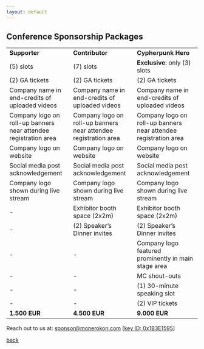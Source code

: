 ```yaml
---
layout: default
---
```


## Conference Sponsorship Packages

<table>
<tbody>
<tr style="height: 23px;">
<td style="height: 23px;"><strong>Supporter</strong></td>
<td style="height: 23px;"><strong>Contributor</strong></td>
<td style="height: 23px;"><strong>Cypherpunk Hero</strong></td>
</tr>
<tr style="height: 23px;">
<td style="height: 23px;">(5) slots</td>
<td style="height: 23px;">(7) slots</td>
<td style="height: 23px;"><strong>Exclusive</strong>: only (3) slots</td>
</tr>
<tr style="height: 23px;">
<td style="height: 23px;">(2) GA tickets</td>
<td style="height: 23px;">(2) GA tickets</td>
<td style="height: 23px;">(2) GA tickets</td>
</tr>
<tr style="height: 23px;">
<td style="height: 23px;">Company name in end-credits of uploaded videos</td>
<td style="height: 23px;">Company name in end-credits of uploaded videos</td>
<td style="height: 23px;">Company name in end-credits of uploaded videos</td>
</tr>
<tr style="height: 23px;">
<td style="height: 23px;">Company logo on roll-up banners near attendee registration area</td>
<td style="height: 23px;">Company logo on roll-up banners near attendee registration area</td>
<td style="height: 23px;">Company logo on roll-up banners near attendee registration area</td>
</tr>
<tr style="height: 23px;">
<td style="height: 23px;">Company logo on website</td>
<td style="height: 23px;">Company logo on website</td>
<td style="height: 23px;">Company logo on website</td>
</tr>
<tr style="height: 23px;">
<td style="height: 23px;">Social media post acknowledgement</td>
<td style="height: 23px;">Social media post acknowledgement</td>
<td style="height: 23px;">Social media post acknowledgement</td>
</tr>
<tr style="height: 23px;">
<td style="height: 23px;">Company logo shown during live stream</td>
<td style="height: 23px;">Company logo shown during live stream</td>
<td style="height: 23px;">Company logo shown during live stream</td>
</tr>
<tr style="height: 23px;">
<td style="height: 23px;">-</td>
<td style="height: 23px;">Exhibitor booth space (2x2m)</td>
<td style="height: 23px;">Exhibitor booth space (2x2m)</td>
</tr>
<tr style="height: 23px;">
<td style="height: 23px;">-</td>
<td style="height: 23px;">(2) Speaker&rsquo;s Dinner invites</td>
<td style="height: 23px;">(2) Speaker&rsquo;s Dinner invites</td>
</tr>
<tr style="height: 23px;">
<td style="height: 23px;">-</td>
<td style="height: 23px;">-</td>
<td style="height: 23px;">Company logo featured prominently in main stage area</td>
</tr>
<tr style="height: 23px;">
<td style="height: 23px;">-</td>
<td style="height: 23px;">-</td>
<td style="height: 23px;">MC shout-outs</td>
</tr>
<tr style="height: 23px;">
<td style="height: 23px;">-</td>
<td style="height: 23px;">-</td>
<td style="height: 23px;">(1) 30-minute speaking slot</td>
</tr>
<tr style="height: 23px;">
<td style="height: 23px;">-</td>
<td style="height: 23px;">-</td>
<td style="height: 23px;">(2) VIP tickets</td>
</tr>
<tr style="height: 23px;">
<td style="height: 23px;"><strong>1.500 EUR</strong></td>
<td style="height: 23px;"><strong>4.500 EUR</strong></td>
<td style="height: 23px;"><strong>9.000 EUR</strong></td>
</tr>
</tbody>
</table>

Reach out to us at: [sponsor@monerokon.com](mailto:sponsor@monerokon.com) [[key ID: 0x1B3E1595](https://openpgpkey.monerokon.com/sponsor.asc)]

[back](./)

